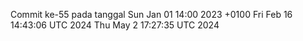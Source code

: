Commit ke-55 pada tanggal Sun Jan 01 14:00 2023 +0100
Fri Feb 16 14:43:06 UTC 2024
Thu May  2 17:27:35 UTC 2024

